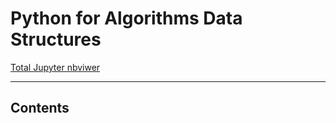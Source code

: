 # Python for Algorithms Data Structures

[Total Jupyter nbviwer](http://nbviewer.jupyter.org/github/leehaesung/Python_for_Algorithms_Data_Structures/tree/master/)

***

## Contents


